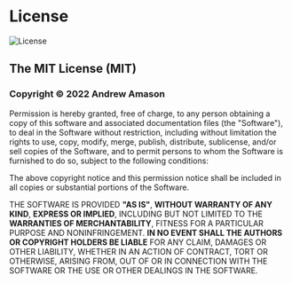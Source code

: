 # License

![License](https://img.shields.io/badge/license-MIT-blue.svg)

## The MIT License (MIT)

### Copyright © 2022 Andrew Amason

Permission is hereby granted, free of charge, to any person obtaining a copy
of this software and associated documentation files (the "Software"), to deal
in the Software without restriction, including without limitation the rights
to use, copy, modify, merge, publish, distribute, sublicense, and/or sell
copies of the Software, and to permit persons to whom the Software is
furnished to do so, subject to the following conditions:

The above copyright notice and this permission notice shall be included in
all copies or substantial portions of the Software.

THE SOFTWARE IS PROVIDED **"AS IS"**, **WITHOUT WARRANTY OF ANY KIND**, **EXPRESS OR
IMPLIED**, INCLUDING BUT NOT LIMITED TO THE **WARRANTIES OF MERCHANTABILITY**,
FITNESS FOR A PARTICULAR PURPOSE AND NONINFRINGEMENT. **IN NO EVENT SHALL THE
AUTHORS OR COPYRIGHT HOLDERS BE LIABLE** FOR ANY CLAIM, DAMAGES OR OTHER
LIABILITY, WHETHER IN AN ACTION OF CONTRACT, TORT OR OTHERWISE, ARISING FROM,
OUT OF OR IN CONNECTION WITH THE SOFTWARE OR THE USE OR OTHER DEALINGS IN
THE SOFTWARE.
